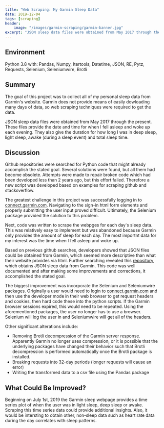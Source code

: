 ```yaml
---
title: "Web Scraping: My Garmin Sleep Data"
date: 2019-12-04
tags: [scraping]
header:
    image: "/images/garmin-scraping/garmin-banner.jpg"
excerpt: "JSON sleep data files were obtained from May 2017 through the present.  These files provide the date and time for when I fell asleep and woke up each evening.  They also give the duration for how long I was in deep sleep, light sleep, awake (during a sleep event) and total sleep time."
---
```


## Environment
Python 3.8 with: Pandas, Numpy, Itertools, Datetime, JSON, RE, Pytz, Requests, Selenium, Seleniumwire, Brotli

## Summary
The goal of this project was to collect all of my personal sleep data from Garmin's website.  Garmin does not provide means of easily dowloading many days of data, so web scraping techniques were required to get the data.

JSON sleep data files were obtained from May 2017 through the present.  These files provide the date and time for when I fell asleep and woke up each evening.  They also give the duration for how long I was in deep sleep, light sleep, awake (during a sleep event) and total sleep time. 

## Discussion
Github repositories were searched for Python code that might already accomplish the stated goal.  Several solutions were found, but all them had become obsolete.  Attempts were made to repair broken code which had been developed less than 2 years ago, but this effort failed.  Therefore a new script was developed based on examples for scraping github and stackoverflow.

The greatest challenge in this project was successfully logging in to [connect.garmin.com](https://connect.garmin.com/modern/).  Navigating to the sign-in html form elements and properly submitting the user input proved difficult.  Ultimately, the Selenium package provided the solution to this problem.  

Next, code was written to scrape the webpges for each day's sleep data.  This was relatively easy to implement but was abandoned because Garmin only provides the amount of sleep for each day.  The most importnt data for my interest was the time when I fell asleep and woke up.

Based on previous github searches, developers showed that JSON files could be obtained from Garmin, which seemed more descriptive than what their website provides via html.  Further searching revealed this [repository](https://github.com/kristjanr/my-quantified-sleep), which obtains JSON sleep data from Garmin.  This code was well documented and after making some improvements and corrections, it accomplished the stated goal.

The biggest improvement was incorporate the Selenium and Seleniumwire packages.  Originally a user would need to login to [connect.garmin.com](https://connect.garmin.com/modern/) and then use the developer mode in their web browser to get request headers and cookies, then hard code these into the python scripts.  If the Garmin browser sessions expired, this would need to be repeated.  Using the aforementioned packages, the user no longer has to use a browser.  Selenium will log the user in and Seleniumwire will get all of the headers.

Other significant alterations include:
* Removing Brotli decompression of the Garmin server response.  Apparently Garmin no longer uses compression, or it is possible that the underlying packages have changed their behavior such that Brotli decompression is performed automatically once the Brotli package is installed.
* Breaking requests into 32-day periods (longer requests will cause an error)
* Writing the transformed data to a csv file using the Pandas package 

## What Could Be Improved?
Beginning on July 1st, 2019 the Garmin sleep webpage provides a time series plot of when the user was in light sleep, deep sleep or awake.  Scraping this time series data could provide additional insights.  Also, it would be intersting to obtain other, non-sleep data such as heart rate data during the day correlates with sleep patterns.